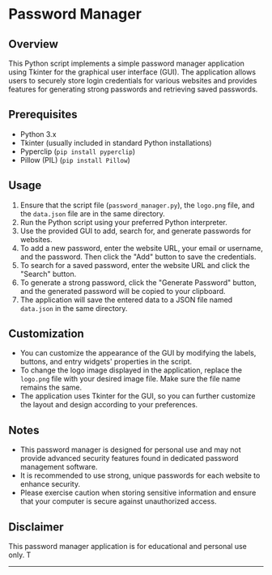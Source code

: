 # Password Manager

## Overview
This Python script implements a simple password manager application using Tkinter for the graphical user interface (GUI). The application allows users to securely store login credentials for various websites and provides features for generating strong passwords and retrieving saved passwords.

## Prerequisites
- Python 3.x
- Tkinter (usually included in standard Python installations)
- Pyperclip (`pip install pyperclip`)
- Pillow (PIL) (`pip install Pillow`)

## Usage
1. Ensure that the script file (`password_manager.py`), the `logo.png` file, and the `data.json` file are in the same directory.
2. Run the Python script using your preferred Python interpreter.
3. Use the provided GUI to add, search for, and generate passwords for websites.
4. To add a new password, enter the website URL, your email or username, and the password. Then click the "Add" button to save the credentials.
5. To search for a saved password, enter the website URL and click the "Search" button.
6. To generate a strong password, click the "Generate Password" button, and the generated password will be copied to your clipboard.
7. The application will save the entered data to a JSON file named `data.json` in the same directory.

## Customization
- You can customize the appearance of the GUI by modifying the labels, buttons, and entry widgets' properties in the script.
- To change the logo image displayed in the application, replace the `logo.png` file with your desired image file. Make sure the file name remains the same.
- The application uses Tkinter for the GUI, so you can further customize the layout and design according to your preferences.

## Notes
- This password manager is designed for personal use and may not provide advanced security features found in dedicated password management software.
- It is recommended to use strong, unique passwords for each website to enhance security.
- Please exercise caution when storing sensitive information and ensure that your computer is secure against unauthorized access.

## Disclaimer
This password manager application is for educational and personal use only. T

---

